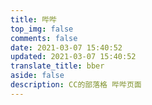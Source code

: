 ```yaml
---
title: 哔哔
top_img: false
comments: false
date: 2021-03-07 15:40:52
updated: 2021-03-07 15:40:52
translate_title: bber
aside: false
description: CC的部落格 哔哔页面
---
```

<!-- 存放哔哔的容器 -->
<div id="bbtalk"></div>
<!-- 引用 bbtalk -->
<script src="https://cdn.jsdelivr.net/npm/bbtalk@0.1.5/dist/bbtalk.min.js"></script>
<script>
bbtalk.init({
  appId: "MH2fWakWlJvGxqbMLX6itMJL-MdYXbMMI",
  appKey: "V5akWNoPYoo3595zOEw2XX5e",
  serverURLs: 'https://mh2fwakw.api.lncldglobal.com'
})
</script>

<!-- <style>
  .timeline ul li{
    position: relative;
    padding-left: 2.5rem;
  }
  .bb-info{
    display: inline;
    float: right;
    line-height: 3.7rem;
    color: var(--heo-secondtext);
  }
  #bber > section > ul > div > li > div{
    display: flex;
    flex-direction: initial;
    flex-wrap: wrap;
    background: var(--heo-post-blockquote-bg);
    box-shadow: var(--heo-shadow-lightblack);
    border-radius: 12px;
    padding: 8px 16px;
    margin-top: 12px;
  }
  #bber p{
    margin: 0;
  }
  #bber .datafrom i{
    margin-right: 4px;
  }
  #bber > section > ul > div > li > div .datatime{
    order: 1;
    color: var(--heo-secondtext);
    font-size: 0.6rem;
  }
  #bber > section > ul > div > li > div .datacont{
    order: 0;
    font-size: 1rem;
    font-weight: bold;
    color: var(--heo-lighttext);
    width: 100%;
    line-height: 1.38;
    margin: 8px 0;
  }
  #bber > section > ul > div > li > div .datafrom{
    order: 2;
    color: var(--heo-secondtext);
    font-size: 0.6rem!important;
    margin-left: 8px;
  }
  #bber > section > ul > div > li > div .datafrom small{
    font-size: 100%;
  }
  .timeline ul li::before {
    position: absolute;
    top: 0.5rem;
    left: 0rem;
    z-index: 1;
    width: 2rem;
    height: 2rem;
    border-radius: 8px;
    background: var(--card-bg);
    content: "";
    background-image: url(https://cdn.jsdelivr.net/gh/ccknbc-backup/cdn/logo/logo.png);
    background-size: 2rem;
  }
  .load-btn.button-load{
    background: var(--heo-card-btn-bg);
    color: var(--heo-fontcolor);
    padding: 12px 12px;
    margin: 8px 0;
    width: 100%;
    text-align: center;
    border-radius: 12px;
    transition: 0.3s;
    font-weight: bold;
  }
  .load-btn.button-load:hover{
    background: var(--heo-main);
    color: var(--heo-white);
    transition: 0.3s;
    box-shadow: var(--heo-shadow-blue);
  }
</style>
<div id="bber"></div>
<script data-pjax src="https://cdn.jsdelivr.net/npm/jquery/dist/jquery.min.js"></script>
<script data-pjax src="https://cdn.jsdelivr.net/npm/vue/dist/vue.min.js"></script>
<script data-pjax src="https://cdn.jsdelivr.net/gh/TencentCloudBase/tcb-js-sdk@master/tcbjs/1.10.10/tcb.js"></script>
<script data-pjax src="https://cdn.jsdelivr.net/gh/buddys/qq-wechat-emotion-parser@master/dist/qq-wechat-emotion-parser.min.js"></script>
<script>
  const app = tcb.init({
    env: 'ccknbc-154167'
  })
</script>
<script data-pjax type="text/javascript" src="https://cdn.jsdelivr.net/gh/zhheo/bber@main/bber.js"></script> -->